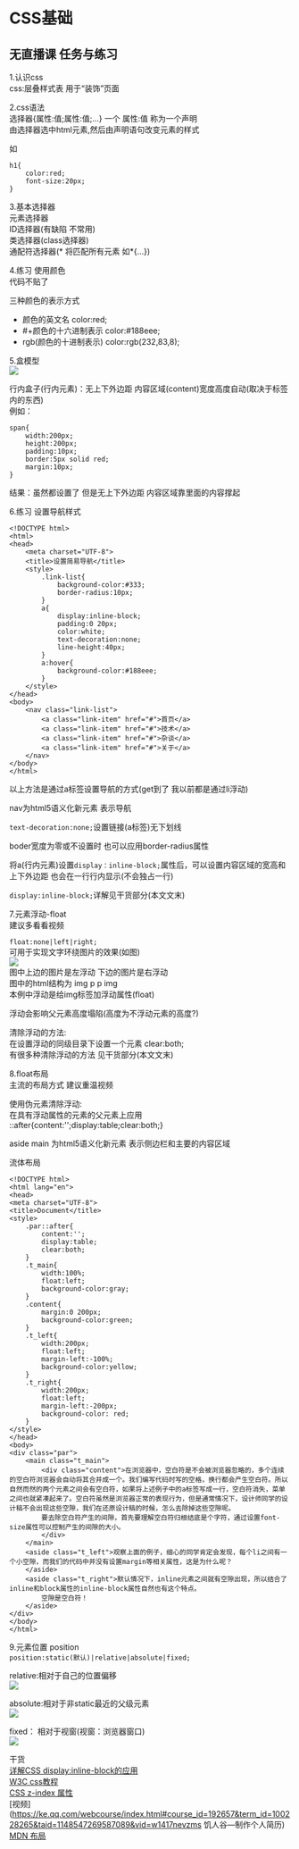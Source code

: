 # CSS基础
## 无直播课 任务与练习

1.认识css  
css:层叠样式表 用于“装饰”页面  

2.css语法  
选择器{属性:值;属性:值;...} 一个 属性:值 称为一个声明  
由选择器选中html元素,然后由声明语句改变元素的样式  

如

	h1{
		color:red;
		font-size:20px;
	}

3.基本选择器  
元素选择器  
ID选择器(有缺陷 不常用)   
类选择器(class选择器)  
通配符选择器(* 将匹配所有元素 如*{...})  

4.练习 使用颜色  
代码不贴了  

三种颜色的表示方式  
* 颜色的英文名            color:red;  
* #+颜色的十六进制表示     color:#188eee;  
* rgb(颜色的十进制表示)    color:rgb(232,83,8);

5.盒模型  
![](images/day3_he.png)

行内盒子(行内元素)：无上下外边距 内容区域(content)宽度高度自动(取决于标签内的东西)  
例如：

	span{
		width:200px;
		height:200px;
		padding:10px;
		border:5px solid red;
		margin:10px;
	}

结果：虽然都设置了 但是无上下外边距 内容区域靠里面的内容撑起  

6.练习 设置导航样式  

	<!DOCTYPE html>
	<html>
	<head>
	    <meta charset="UTF-8">
	    <title>设置简易导航</title>
	    <style>
	        .link-list{
	            background-color:#333;
	            border-radius:10px;
	        }
	        a{
	            display:inline-block;
	            padding:0 20px;
	            color:white;
	            text-decoration:none;
	            line-height:40px;
	        }
	        a:hover{
	            background-color:#188eee;
	        }
	    </style>
	</head>
	<body>
	    <nav class="link-list">
	        <a class="link-item" href="#">首页</a>
	        <a class="link-item" href="#">技术</a>
	        <a class="link-item" href="#">杂谈</a>
	        <a class="link-item" href="#">关于</a>
	    </nav>
	</body>
	</html>

以上方法是通过a标签设置导航的方式(get到了 我以前都是通过li浮动)  

nav为html5语义化新元素 表示导航  

`text-decoration:none;`设置链接(a标签)无下划线  

boder宽度为零或不设置时 也可以应用border-radius属性  

将a(行内元素)设置`display：inline-block;`属性后，可以设置内容区域的宽高和上下外边距 也会在一行行内显示(不会独占一行)  

`display:inline-block;`详解见干货部分(本文文末)

7.元素浮动-float  
建议多看看视频  

`float:none|left|right;`  
可用于实现文字环绕图片的效果(如图)  
![](images/day3_float.png)  
图中上边的图片是左浮动 下边的图片是右浮动  
图中的html结构为 img p p img  
本例中浮动是给img标签加浮动属性(float)  

浮动会影响父元素高度塌陷(高度为不浮动元素的高度?)

清除浮动的方法:  
在设置浮动的同级目录下设置一个元素 clear:both;  
有很多种清除浮动的方法 见干货部分(本文文末)  

8.float布局  
主流的布局方式 建议重温视频  

使用伪元素清除浮动:  
在具有浮动属性的元素的父元素上应用 ::after{content:'';display:table;clear:both;}  

aside main 为html5语义化新元素  表示侧边栏和主要的内容区域  

流体布局

	<!DOCTYPE html>
	<html lang="en">
	<head>
    <meta charset="UTF-8">
    <title>Document</title>
    <style>
        .par::after{
            content:'';
            display:table;
            clear:both;
        }
        .t_main{
            width:100%;
            float:left;
            background-color:gray;
        }
        .content{
            margin:0 200px;
            background-color:green;
        }
        .t_left{
            width:200px;
            float:left;
            margin-left:-100%;
            background-color:yellow;
        }
        .t_right{
            width:200px;
            float:left;
            margin-left:-200px;
            background-color: red;
        }
    </style>
	</head>
	<body>
    <div class="par">
        <main class="t_main">
			<div class="content">在浏览器中，空白符是不会被浏览器忽略的，多个连续的空白符浏览器会自动将其合并成一个。我们编写代码时写的空格，换行都会产生空白符。所以自然而然的两个元素之间会有空白符，如果将上述例子中的a标签写成一行，空白符消失，菜单之间也就紧凑起来了。空白符虽然是浏览器正常的表现行为，但是通常情况下，设计师同学的设计稿不会出现这些空隙，我们在还原设计稿的时候，怎么去除掉这些空隙呢。
            要去除空白符产生的间隙，首先要理解空白符归根结底是个字符，通过设置font-size属性可以控制产生的间隙的大小。
			</div>
		</main>
        <aside class="t_left">观察上面的例子，细心的同学肯定会发现，每个li之间有一个小空隙，而我们的代码中并没有设置margin等相关属性，这是为什么呢？
		</aside>
        <aside class="t_right">默认情况下，inline元素之间就有空隙出现，所以结合了inline和block属性的inline-block属性自然也有这个特点。
            空隙是空白符！
		</aside>
    </div>
	</body>
	</html>

9.元素位置 position  
`position:static(默认)|relative|absolute|fixed;`  

relative:相对于自己的位置偏移  
![](images/day3_relative.png)  

absolute:相对于非static最近的父级元素  
![](images/day3_absolute.png)  

fixed：  相对于视窗(视窗：浏览器窗口)  
![](images/day3_fixed.png)  

干货  
[详解CSS display:inline-block的应用](http://web.jobbole.com/84089/)  
[W3C css教程](http://www.w3school.com.cn/css/index.asp)  
[CSS z-index 属性](http://www.w3school.com.cn/cssref/pr_pos_z-index.asp)  
[视频](https://ke.qq.com/webcourse/index.html#course_id=192657&term_id=100228265&taid=1148547269587089&vid=w1417nevzms 饥人谷—制作个人简历)  
[MDN 布局](https://developer.mozilla.org/zh-CN/docs/Web/Guide/CSS/Getting_started/Layout)